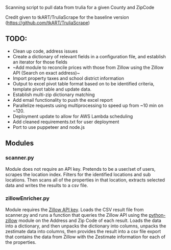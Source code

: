 Scanning script to pull data from trulia for a given County and ZipCode

Credit given to tkART/TruliaScrape for the baseline version (https://github.com/tkART/TruliaScrape)

## TODO:
* Clean up code, address issues
* Create a dictionary of relevant fields in a configuration file, and establish an iterator for those fields
* ~Add module to reconcile prices with those from Zillow using the Zillow API (Search on exact address)~
* Import property taxes and school district information
* Output to excel pivot table format based on to be identified criteria, template pivot table and update data.
* Establish multi-zip dictionary matching
* Add email functionality to push the excel report
* Parallelize requests using multiprocessing to speed up from ~10 min on ~120.
* Deployment update to allow for AWS Lambda scheduling
* Add cleaned requirements.txt for user deployment
* Port to use puppeteer and node.js


## Modules
### scanner.py

Module does not require an API key. Pretends to be a user/set of users, scrapes the location index. Filters for the identified locations and sub locations. Then scans all of the properties in that location, extracts selected data and writes the results to a csv file.


### zillowEnricher.py

Module requires the [Zillow API key](https://www.zillow.com/howto/api/APIOverview.htm). Loads the CSV result file from scanner.py and runs a function that queries the Zillow API using the [python-zillow](https://github.com/seme0021/python-zillow) module on the Address and Zip Code of each result. Loads the data into a dictionary, and then unpacks the dictionary into columns, unpacks the zestimate data into columns, then provides the result into a csv file export that contains the data from Zillow with the Zestimate information for each of the properties. 

